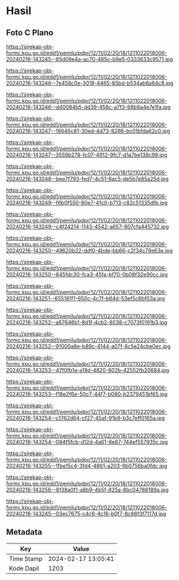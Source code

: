 # Hasil

## Foto C Plano

https://sirekap-obj-formc.kpu.go.id/edd1/pemilu/pdpr/12/11/02/20/18/1211022018006-20240216-143245--85d09e4a-ac70-485c-b9e5-0333633c9571.jpg

https://sirekap-obj-formc.kpu.go.id/edd1/pemilu/pdpr/12/11/02/20/18/1211022018006-20240216-143246--7e458c0e-3018-4465-85bd-b534ab8a64c8.jpg

https://sirekap-obj-formc.kpu.go.id/edd1/pemilu/pdpr/12/11/02/20/18/1211022018006-20240216-143246--d40084b5-dd39-458c-a7f3-66b6a4e7e1fa.jpg

https://sirekap-obj-formc.kpu.go.id/edd1/pemilu/pdpr/12/11/02/20/18/1211022018006-20240216-143247--16646c81-30ed-4d73-8266-bc01bfda62c0.jpg

https://sirekap-obj-formc.kpu.go.id/edd1/pemilu/pdpr/12/11/02/20/18/1211022018006-20240216-143247--3559b278-fc07-4912-9fc7-d1a7be138c99.jpg

https://sirekap-obj-formc.kpu.go.id/edd1/pemilu/pdpr/12/11/02/20/18/1211022018006-20240216-143248--bee7f793-fed7-4c51-8ac5-de5b7e85a25d.jpg

https://sirekap-obj-formc.kpu.go.id/edd1/pemilu/pdpr/12/11/02/20/18/1211022018006-20240216-143249--f6b0f550-80e7-41c0-b713-c82c51335dfb.jpg

https://sirekap-obj-formc.kpu.go.id/edd1/pemilu/pdpr/12/11/02/20/18/1211022018006-20240216-143249--c4f24214-1143-4542-a657-807cfa445732.jpg

https://sirekap-obj-formc.kpu.go.id/edd1/pemilu/pdpr/12/11/02/20/18/1211022018006-20240216-143250--49620b22-ddf0-4bde-bb66-c2f34c79e63e.jpg

https://sirekap-obj-formc.kpu.go.id/edd1/pemilu/pdpr/12/11/02/20/18/1211022018006-20240216-143250--645fdc30-fca3-45fa-bf70-0b08f32e90cc.jpg

https://sirekap-obj-formc.kpu.go.id/edd1/pemilu/pdpr/12/11/02/20/18/1211022018006-20240216-143251--655181f1-650c-4c7f-b64d-53ef5c6bf03a.jpg

https://sirekap-obj-formc.kpu.go.id/edd1/pemilu/pdpr/12/11/02/20/18/1211022018006-20240216-143252--a67646b1-8d1f-4cb2-8038-c7073f0191b3.jpg

https://sirekap-obj-formc.kpu.go.id/edd1/pemilu/pdpr/12/11/02/20/18/1211022018006-20240216-143252--91000a8e-b89c-4144-a07f-8c5e24cbe0ec.jpg

https://sirekap-obj-formc.kpu.go.id/edd1/pemilu/pdpr/12/11/02/20/18/1211022018006-20240216-143253--47f0fb1a-a19d-4820-802b-42552fb20684.jpg

https://sirekap-obj-formc.kpu.go.id/edd1/pemilu/pdpr/12/11/02/20/18/1211022018006-20240216-143253--f18e2f6e-50c7-44f7-b080-b2379451bf65.jpg

https://sirekap-obj-formc.kpu.go.id/edd1/pemilu/pdpr/12/11/02/20/18/1211022018006-20240216-143254--c1762d64-cf27-45af-91b9-b3c7eff0165a.jpg

https://sirekap-obj-formc.kpu.go.id/edd1/pemilu/pdpr/12/11/02/20/18/1211022018006-20240216-143254--084f5fcb-d12d-4a61-8e67-744ef557935c.jpg

https://sirekap-obj-formc.kpu.go.id/edd1/pemilu/pdpr/12/11/02/20/18/1211022018006-20240216-143255--1fbe15c4-3fd4-4861-a203-9b0756ba0fdc.jpg

https://sirekap-obj-formc.kpu.go.id/edd1/pemilu/pdpr/12/11/02/20/18/1211022018006-20240216-143256--9138a0f1-a8b9-4b5f-825a-8bc04788189a.jpg

https://sirekap-obj-formc.kpu.go.id/edd1/pemilu/pdpr/12/11/02/20/18/1211022018006-20240216-143245--03ec7675-c4c6-4c16-b0f7-8c88f3f7117d.jpg


## Metadata

| Key        | Value               |
| ---------- | ------------------- |
| Time Stamp | 2024-02-17 13:05:41 |
| Kode Dapil | 1203                |



